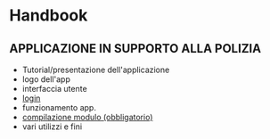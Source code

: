 # Handbook

## APPLICAZIONE IN SUPPORTO ALLA POLIZIA 

* Tutorial/presentazione dell'applicazione 
* logo dell'app 
* interfaccia utente 
* [login](Login.md)
* funzionamento app. 
* [compilazione modulo (obbligatorio)](compilazione%20modulo.md)
* vari utilizzi e fini 
